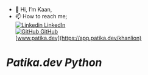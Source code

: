 - 👋 Hi, I’m Kaan,
- 📫 How to reach me;   
[![Linkedin](https://i.stack.imgur.com/gVE0j.png) LinkedIn](https://www.linkedin.com/in/arslan-oguzkaan/)
&nbsp;  
[![GitHub](https://i.stack.imgur.com/tskMh.png) GitHub](https://github.com/kaanarslan1990)  
[www.patika.dev](https://app.patika.dev/khanlion)

# ***Patika.dev Python***

